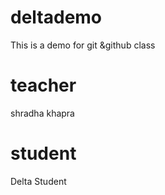 # deltademo
This is a demo for git &amp;github class

# teacher
shradha khapra

# student
Delta Student



